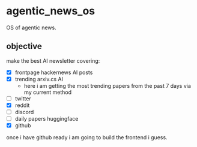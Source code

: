 # agentic_news_os

OS of agentic news.

## objective 

make the best AI newsletter covering:

- [x] frontpage hackernews AI posts
- [x] trending arxiv.cs AI
    - here i am getting the most trending papers from the past 7 days via my current method 
- [ ] twitter
- [x] reddit
- [ ] discord
- [ ] daily papers huggingface 
- [x] github 
 
once i have github ready i am going to build the frontend i guess. 